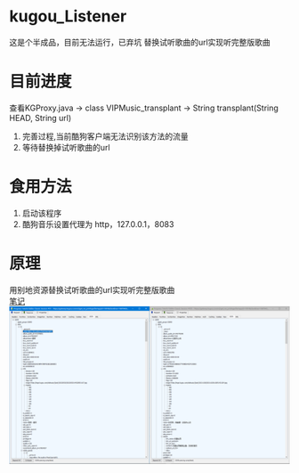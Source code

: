 # kugou_Listener
这是个半成品，目前无法运行，已弃坑
替换试听歌曲的url实现听完整版歌曲

# 目前进度
查看KGProxy.java -> class VIPMusic_transplant -> String transplant(String HEAD, String url)
1. 完善过程,当前酷狗客户端无法识别该方法的流量
2. 等待替换掉试听歌曲的url

# 食用方法
 1. 启动该程序 
 2. 酷狗音乐设置代理为 http，127.0.0.1，8083  

# 原理
用别地资源替换试听歌曲的url实现听完整版歌曲  
[笔记](笔记.txt)
![image](./image/show.png)